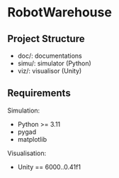 # RobotWarehouse
## Project Structure

- doc/: documentations
- simu/: simulator (Python)
- viz/: visualisor (Unity)



## Requirements

Simulation:

- Python >= 3.11
- pygad
- matplotlib



Visualisation:

- Unity == 6000..0.41f1

